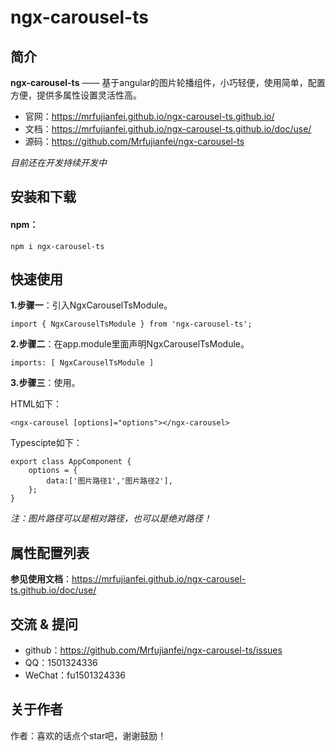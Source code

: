 # ngx-carousel-ts

## 简介

**ngx-carousel-ts** —— 基于angular的图片轮播组件，小巧轻便，使用简单，配置方便，提供多属性设置灵活性高。

+ 官网：https://mrfujianfei.github.io/ngx-carousel-ts.github.io/
+ 文档：https://mrfujianfei.github.io/ngx-carousel-ts.github.io/doc/use/
+ 源码：https://github.com/Mrfujianfei/ngx-carousel-ts

*目前还在开发持续开发中*

## 安装和下载

#### npm：

 `npm i ngx-carousel-ts`

## 快速使用

**1.步骤一**：引入NgxCarouselTsModule。

 `import { NgxCarouselTsModule } from 'ngx-carousel-ts';`

**2.步骤二**：在app.module里面声明NgxCarouselTsModule。

 `imports: [ NgxCarouselTsModule ]`

**3.步骤三**：使用。

HTML如下：

 `<ngx-carousel [options]="options"></ngx-carousel>`

Typescipte如下：

```
export class AppComponent {
    options = {
        data:['图片路径1','图片路径2'],
    };
}
```

*注：图片路径可以是相对路径，也可以是绝对路径！*


## 属性配置列表

**参见使用文档**：https://mrfujianfei.github.io/ngx-carousel-ts.github.io/doc/use/


## 交流 & 提问

- github：https://github.com/Mrfujianfei/ngx-carousel-ts/issues
- QQ：1501324336
- WeChat：fu1501324336

## 关于作者

作者：喜欢的话点个star吧，谢谢鼓励！

